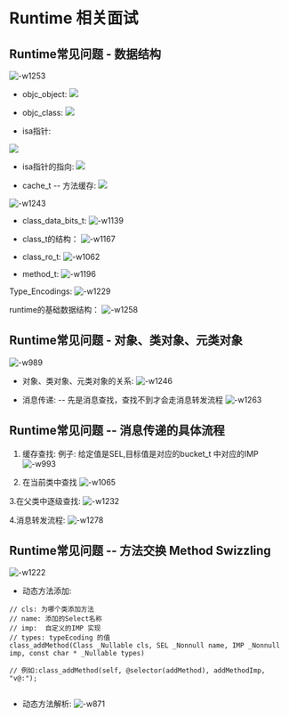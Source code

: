 # Runtime 相关面试
## Runtime常见问题 - 数据结构
![-w1253](media/15631133688971/15631142407510.jpg)

* objc_object:
![](media/15631133688971/15631147002886.jpg)

* objc_class:
![](media/15631133688971/15631150535365.jpg)

* isa指针:

![](media/15631133688971/15631153825198.jpg)

* isa指针的指向:
![](media/15631133688971/15631157179706.jpg)

* cache_t -- 方法缓存:
![](media/15631133688971/15631159403582.jpg)


![-w1243](media/15631133688971/15631984956494.jpg)

* class_data_bits_t:
![-w1139](media/15631133688971/15631994264365.jpg)

* class_t的结构：
![-w1167](media/15631133688971/15632003972719.jpg)

* class_ro_t:
![-w1062](media/15631133688971/15632010617916.jpg)

* method_t:
![-w1196](media/15631133688971/15632014834971.jpg)

Type_Encodings:
![-w1229](media/15631133688971/15632856565963.jpg)


runtime的基础数据结构：
![-w1258](media/15631133688971/15632863635120.jpg)


## Runtime常见问题 - 对象、类对象、元类对象
![-w989](media/15631133688971/15632882551115.jpg)

* 对象、类对象、元类对象的关系:
![-w1246](media/15631133688971/15632888665493.jpg)

* 消息传递: -- 先是消息查找，查找不到才会走消息转发流程
![-w1263](media/15631133688971/15636116464674.jpg)


## Runtime常见问题 -- 消息传递的具体流程
1. 缓存查找:
例子: 给定值是SEL,目标值是对应的bucket_t 中对应的IMP
 ![-w993](media/15631133688971/15636964472003.jpg)

2. 在当前类中查找
![-w1065](media/15631133688971/15636968681346.jpg)

3.在父类中逐级查找: 
![-w1232](media/15631133688971/15636972930938.jpg)

4.消息转发流程: 
![-w1278](media/15631133688971/15636988554662.jpg)



## Runtime常见问题 -- 方法交换 Method Swizzling

![-w1222](media/15631133688971/15637047329597.jpg)

* 动态方法添加:

```
// cls: 为哪个类添加方法
// name: 添加的Select名称
// imp:  自定义的IMP 实现
// types: typeEcoding 的值
class_addMethod(Class _Nullable cls, SEL _Nonnull name, IMP _Nonnull imp, const char * _Nullable types)

// 例如:class_addMethod(self, @selector(addMethod), addMethodImp, "v@:");
   
```

* 动态方法解析:
![-w871](media/15631133688971/15637086155313.jpg)
